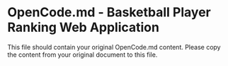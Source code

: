 # OpenCode.md - Basketball Player Ranking Web Application

This file should contain your original OpenCode.md content.
Please copy the content from your original document to this file.
